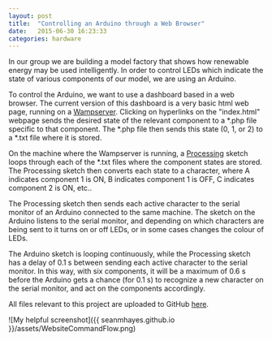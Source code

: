 ```yaml
---
layout: post
title:  "Controlling an Arduino through a Web Browser"
date:   2015-06-30 16:23:33
categories: hardware
---
```

In our group we are building a model factory that shows how renewable energy may be used intelligently. In order to control LEDs which indicate the state of various components of our model, we are using an Arduino.

To control the Arduino, we want to use a dashboard based in a web browser. The current version of this dashboard is a very basic html web page, running on a [Wampserver](http://www.wampserver.com/en/2011/11/11/php-formations-en/). Clicking on hyperlinks on the "index.html" webpage sends the desired state of the relevant component to a *.php file specific to that component. The *.php file then sends this state (0, 1, or 2) to a *.txt file where it is stored.

On the machine where the Wampserver is running, a [Processing](https://processing.org/) sketch loops through each of the *.txt files where the component states are stored. The Processing sketch then converts each state to a character, where A indicates component 1 is ON, B indicates component 1 is OFF, C indicates component 2 is ON, etc..

The Processing sketch then sends each active character to the serial monitor of an Arduino connected to the same machine. The sketch on the Arduino listens to the serial monitor, and depending on which characters are being sent to it turns on or off LEDs, or in some cases changes the colour of LEDs.

The Arduino sketch is looping continuously, while the Processing sketch has a delay of 0.1 s between sending each active character to the serial monitor. In this way, with six components, it will be a maximum of 0.6 s before the Arduino gets a chance (for 0.1 s) to recognize a new character on the serial monitor, and act on the components accordingly.

All files relevant to this project are uploaded to GitHub [here](https://github.com/seanmhayes/IERG_FOTF.git).

![My helpful screenshot]({{ seanmhayes.github.io }}/assets/WebsiteCommandFlow.png)

[jekyll]:      http://jekyllrb.com
[jekyll-gh]:   https://github.com/jekyll/jekyll
[jekyll-help]: https://github.com/jekyll/jekyll-help

